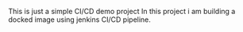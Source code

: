 This is just a simple CI/CD demo project
In this project i am building a docked image using jenkins CI/CD pipeline.
